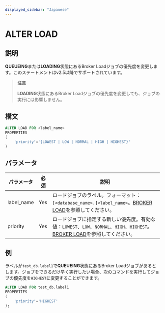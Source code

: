 ```yaml
---
displayed_sidebar: "Japanese"
---
```


# ALTER LOAD

## 説明

**QUEUEING**または**LOADING**状態にあるBroker Loadジョブの優先度を変更します。このステートメントはv2.5以降でサポートされています。

> **注意**
>
> **LOADING**状態にあるBroker Loadジョブの優先度を変更しても、ジョブの実行には影響しません。

## 構文

```SQL
ALTER LOAD FOR <label_name>
PROPERTIES
(
    'priority'='{LOWEST | LOW | NORMAL | HIGH | HIGHEST}'
)
```

## パラメータ

| **パラメータ** | **必須** | 説明                                                         |
| ------------- | ---------- | ------------------------------------------------------------ |
| label_name    | Yes        | ロードジョブのラベル。フォーマット：`[<database_name>.]<label_name>`。[BROKER LOAD](../data-manipulation/BROKER_LOAD.md#database_name-and-label_name)を参照してください。 |
| priority      | Yes        | ロードジョブに指定する新しい優先度。有効な値：`LOWEST`、`LOW`、`NORMAL`、`HIGH`、`HIGHEST`。[BROKER LOAD](../data-manipulation/BROKER_LOAD.md)を参照してください。 |

## 例

ラベルが`test_db.label1`で**QUEUEING**状態にあるBroker Loadジョブがあるとします。ジョブをできるだけ早く実行したい場合、次のコマンドを実行してジョブの優先度を`HIGHEST`に変更することができます。

```SQL
ALTER LOAD FOR test_db.label1
PROPERTIES
(
    'priority'='HIGHEST'
);
```
